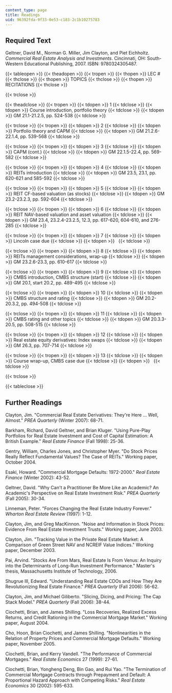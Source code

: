 ```yaml
---
content_type: page
title: Readings
uid: 96392fda-9f33-0e53-c183-2c1b10275783
---
```


Required Text
-------------

Geltner, David M., Norman G. Miller, Jim Clayton, and Piet Eichholtz. _Commercial Real Estate Analysis and Investments_. Cincinnati, OH: South-Western Educational Publishing, 2007. ISBN: 9780324305487.

{{< tableopen >}}
{{< theadopen >}}
{{< tropen >}}
{{< thopen >}}
LEC #
{{< thclose >}}
{{< thopen >}}
TOPICS
{{< thclose >}}
{{< thopen >}}
RECITATIONS
{{< thclose >}}

{{< trclose >}}

{{< theadclose >}}
{{< tropen >}}
{{< tdopen >}}
1
{{< tdclose >}}
{{< tdopen >}}
Course introduction, portfolio theory
{{< tdclose >}}
{{< tdopen >}}
GM 21.1-21.2.5, pp. 524-538
{{< tdclose >}}

{{< trclose >}}
{{< tropen >}}
{{< tdopen >}}
2
{{< tdclose >}}
{{< tdopen >}}
Portfolio theory and CAPM
{{< tdclose >}}
{{< tdopen >}}
GM 21.2.6-22.1.4, pp. 539-568
{{< tdclose >}}

{{< trclose >}}
{{< tropen >}}
{{< tdopen >}}
3
{{< tdclose >}}
{{< tdopen >}}
CAPM (cont.)
{{< tdclose >}}
{{< tdopen >}}
GM 22.1.5-22.4, pp. 569-582
{{< tdclose >}}

{{< trclose >}}
{{< tropen >}}
{{< tdopen >}}
4
{{< tdclose >}}
{{< tdopen >}}
REITs introduction
{{< tdclose >}}
{{< tdopen >}}
GM 23.5, 23.1, pp. 620-621 and 585-592
{{< tdclose >}}

{{< trclose >}}
{{< tropen >}}
{{< tdopen >}}
5
{{< tdclose >}}
{{< tdopen >}}
REIT CF-based valuation (as stocks)
{{< tdclose >}}
{{< tdopen >}}
GM 23.2-23.2.3, pp. 592-604
{{< tdclose >}}

{{< trclose >}}
{{< tropen >}}
{{< tdopen >}}
6
{{< tdclose >}}
{{< tdopen >}}
REIT NAV-based valuation and asset valuation
{{< tdclose >}}
{{< tdopen >}}
GM 23.4, 23.2.4-23.2.5, 12.3, pp. 617-620, 604-610, and 276-285
{{< tdclose >}}

{{< trclose >}}
{{< tropen >}}
{{< tdopen >}}
7
{{< tdclose >}}
{{< tdopen >}}
Lincoln case due
{{< tdclose >}}
{{< tdopen >}}
 
{{< tdclose >}}

{{< trclose >}}
{{< tropen >}}
{{< tdopen >}}
8
{{< tdclose >}}
{{< tdopen >}}
REITs management considerations, wrap-up
{{< tdclose >}}
{{< tdopen >}}
GM 23.2.6-23.3, pp. 610-617
{{< tdclose >}}

{{< trclose >}}
{{< tropen >}}
{{< tdopen >}}
9
{{< tdclose >}}
{{< tdopen >}}
CMBS introduction, CMBS structure (start)
{{< tdclose >}}
{{< tdopen >}}
GM 20.1, start 20.2, pp. 489-495
{{< tdclose >}}

{{< trclose >}}
{{< tropen >}}
{{< tdopen >}}
10
{{< tdclose >}}
{{< tdopen >}}
CMBS structure and rating
{{< tdclose >}}
{{< tdopen >}}
GM 20.2-20.3.2, pp. 494-508
{{< tdclose >}}

{{< trclose >}}
{{< tropen >}}
{{< tdopen >}}
11
{{< tdclose >}}
{{< tdopen >}}
CMBS rating and other topics
{{< tdclose >}}
{{< tdopen >}}
GM 20.3.3-20.5, pp. 508-515
{{< tdclose >}}

{{< trclose >}}
{{< tropen >}}
{{< tdopen >}}
12
{{< tdclose >}}
{{< tdopen >}}
Real estate equity derivatives: Index swaps
{{< tdclose >}}
{{< tdopen >}}
GM 26.3, pp. 707-714
{{< tdclose >}}

{{< trclose >}}
{{< tropen >}}
{{< tdopen >}}
13
{{< tdclose >}}
{{< tdopen >}}
Course wrap-up, CMBS case due
{{< tdclose >}}
{{< tdopen >}}
 
{{< tdclose >}}

{{< trclose >}}

{{< tableclose >}}

Further Readings
----------------

Clayton, Jim. "Commercial Real Estate Derivatives: They're Here ... Well, Almost." _PREA Quarterly_ (Winter 2007): 68-71.

Barkham, Richard, David Geltner, and Brian Kluger. "Using Pure-Play Portfolios for Real Estate Investment and Cost of Capital Estimation: A British Example." _Real Estate Finance_ (Fall 1998): 25-36.

Gentry, William, Charles Jones, and Christopher Myer. "Do Stock Prices Really Reflect Fundamental Values? The Case of REITs." Working paper, October 2004.

Esaki, Howard. "Commercial Mortgage Defaults: 1972-2000." _Real Estate Finance_ (Winter 2002): 43-52.

Geltner, David. "Why Can't a Practitioner Be More Like an Academic? An Academic's Perspective on Real Estate Investment Risk." _PREA Quarterly_ (Fall 2005): 30-34.

Linneman, Peter. "Forces Changing the Real Estate Industry Forever." _Wharton Real Estate Review_ (1997): 1-12.

Clayton, Jim, and Greg MacKinnon. "Noise and Information in Stock Prices: Evidence From Real Estate Investment Trusts." Working paper, June 2003.

Clayton, Jim. "Tracking Value in the Private Real Estate Market: A Comparison of Green Street NAV and NCREIF Value Indices." Working paper, December 2003.

Pai, Arvind. "Stocks Are From Mars, Real Estate Is From Venus: An Inquiry into the Determinants of Long-Run Investment Performance." Master's thesis, Massachusetts Institute of Technology, 2006.

Shugrue III, Edward. "Understanding Real Estate CDOs and How They Are Revolutionizing Real Estate Finance." _PREA Quarterly_ (Fall 2006): 56-62.

Clayton, Jim, and Michael Giliberto. "Slicing, Dicing, and Pricing: The Cap Stack Model." _PREA Quarterly_ (Fall 2006): 38-44.

Ciochetti, Brian, and James Shilling. "Loss Recoveries, Realized Excess Returns, and Credit Rationing in the Commercial Mortgage Market." Working paper, August 2004.

Cho, Hoon, Brian Ciochetti, and James Shilling. "Nonlinearities in the Relation of Property Prices and Commercial Mortgage Defaults." Working paper, November 2005.

Ciochetti, Brian, and Kerry Vandell. "The Performance of Commercial Mortgages." _Real Estate Economics_ 27 (1999): 27-61.

Ciochetti, Brian, Yongheng Deng, Bin Gao, and Rui Yao. "The Termination of Commercial Mortgage Contracts through Prepayment and Default: A Proportional Hazard Approach with Competing Risks." _Real Estate Economics_ 30 (2002): 595-633.